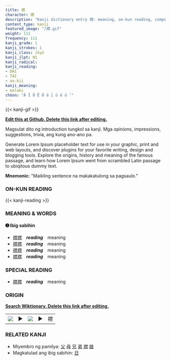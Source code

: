 ```yaml
---
title: 襟
character: 襟
description: "Kanji dictionary entry 襟: meaning, on-kun reading, compounds, origin, related kanji"
content_type: kanji
featured_image: "/襟.gif"
weight: 111
frequency: 111
kanji_grade: 1
kanji_strokes: 1
kanji_class: Jōyō
kanji_jlpt: N1
kanji_radical: 
kanji_reading: 
- DAI
- TAI
- oo-kii
kanji_meaning:
- malaki
chōon: "Ā Ī Ū Ē Ō ā ī ū ē ō ’"
---
```

[//]: # (Don't edit the line below. Kanji animated GIF code is automatically generated.)
{{< kanji-gif >}}

[//]: # (Edit below this line.)

**[Edit this at Github. Delete this link after editing.](https://github.com/tim0g/tim/tree/main/content/kanji/襟/index.md)**

Magsulat dito ng introduction tungkol sa kanji. Mga opinions, impressions, suggestions, trivia, ang kung ano-ano pa.

Generate Lorem Ipsum placeholder text for use in your graphic, print and web layouts, and discover plugins for your favorite writing, design and blogging tools. Explore the origins, history and meaning of the famous passage, and learn how Lorem Ipsum went from scrambled Latin passage to ubiqitous dummy text.
 
**Mnemonic:** "Maikling sentence na makakatulong sa pagsaulo."

### ON-KUN READING

[//]: # (Don't edit the line below. ON-KUN READING code is automatically generated.)
{{< kanji-reading >}}

### MEANING & WORDS

#### ➊ **Ibig sabihin**
  - [襟](../襟)[襟](../襟)　***reading***　meaning
  - [襟](../襟)[襟](../襟)　***reading***　meaning
  - [襟](../襟)[襟](../襟)　***reading***　meaning
  - [襟](../襟)[襟](../襟)　***reading***　meaning

### SPECIAL READING
  - [襟](../襟)[襟](../襟)　***reading***　meaning

### ORIGIN

**[Search Wiktionary. Delete this link after editing.](https://wiktionary.org/wiki/襟)**
<table class="kanji-table"><tr><td>
<img src="60px-襟-bronze.svg.png">
</td><td>▶</td><td>
<img src="60px-襟-oracle.svg.png">
</td><td>▶</td>
<td class="kanji-origin">襟</td>
</tr></table>

### RELATED KANJI
- Miyembro ng pamilya: [父](../父) [母](../母) [兄](../兄) [弟](../弟) [襟](../襟) [娘](../娘)
- Magkatulad ang ibig sabihin: [日](../日)
